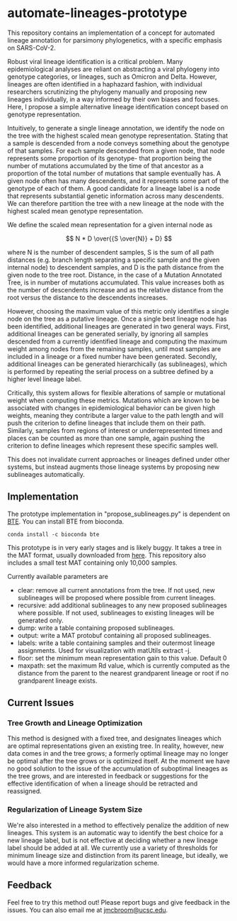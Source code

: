 # automate-lineages-prototype

This repository contains an implementation of a concept for automated lineage annotation for parsimony phylogenetics, with a specific
emphasis on SARS-CoV-2. 

Robust viral lineage identification is a critical problem. Many epidemiological analyses are reliant on abstracting a viral phylogeny
into genotype categories, or lineages, such as Omicron and Delta. However, lineages are often identified in a haphazard fashion, with individual researchers scrutinizing the phylogeny manually and proposing new lineages individually, in a way informed by their own biases and focuses. Here, I propose a simple alternative lineage identification concept based on genotype representation.

Intuitively, to generate a single lineage annotation, we identify
the node on the tree with the highest scaled mean genotype representation. Stating that a sample is descended from a node conveys something about the genotype of that samples. For each sample descended from a given node, that node
represents some proportion of its genotype- that proportion being the number of mutations accumulated by the time of that ancestor as a 
proportion of the total number of mutations that sample eventually has. A given node often has many descendents, and it represents some
part of the genotype of each of them. A good candidate for a lineage label is a node that represents substantial genetic information across many descendents. We can therefore partition the tree with a new lineage at the node with the highest scaled mean genotype representation.

We define the scaled mean representation for a given internal node as 

$$
N * D \over{{S \over{N}} + D}
$$

where N is the number of descendent samples, S is the sum of all path distances (e.g. branch length separating a specific sample and the given internal node) to descendent samples, and D is the path distance from the given node to the tree root. Distance, in the case of a Mutation Annotated Tree, is in number of mutations accumulated. This value increases both as the number of descendents increase and as the relative distance from the root versus the distance to the descendents increases. 

However, choosing the maximum value of this metric only identifies a single node on the tree as a putative lineage. Once a single best lineage node has been identified, additional lineages are generated in two general ways. First, additional lineages 
can be generated serially, by ignoring all samples descended from a currently identified lineage and computing the maximum weight among 
nodes from the remaining samples, until most samples are included in a lineage or a fixed number have been generated. Secondly, additional
lineages can be generated hierarchically (as sublineages), which is performed by repeating the serial process on a subtree defined by 
a higher level lineage label. 

Critically, this system allows for flexible alterations of sample or mutational weight when computing these metrics. Mutations which are known to be associated with changes in epidemiological behavior can be given high weights, meaning they contribute a larger value to the path length and will push the criterion to define lineages that include them on their path. Similarly, samples from regions of interest or underrepresented times and places can be counted as more than one sample, again pushing the criterion to define lineages which represent these specific samples well.

This does not invalidate current approaches or lineages defined under other systems, but instead augments those lineage systems
by proposing new sublineages automatically. 

## Implementation

The prototype implementation in "propose_sublineages.py" is dependent on [BTE](https://github.com/jmcbroome/BTE). You can install BTE from bioconda.

```
conda install -c bioconda bte
```

This prototype is in very early stages and is likely buggy. It takes a tree in the MAT format, usually downloaded from [here](http://hgdownload.soe.ucsc.edu/goldenPath/wuhCor1/UShER_SARS-CoV-2/). This repository also includes a small test MAT containing only 
10,000 samples.

Currently available parameters are
- clear: remove all current annotations from the tree. If not used, new sublineages will be proposed where possible from current lineages.
- recursive: add additional sublineages to any new proposed sublineages where possible. If not used, sublineages to existing lineages will be generated only.
- dump: write a table containing proposed sublineages.
- output: write a MAT protobuf containing all proposed sublineages.
- labels: write a table containing samples and their outermost lineage assignments. Used for visualization with matUtils extract -j.
- floor: set the minimum mean representation gain to this value. Default 0
- maxpath: set the maximum Rd value, which is currently computed as the distance from the parent to the nearest grandparent lineage or root if no grandparent lineage exists.

## Current Issues

### Tree Growth and Lineage Optimization

This method is designed with a fixed tree, and designates lineages which are optimal representations given an existing tree. In reality, however, new data comes in and the tree grows; a formerly optimal lineage may no longer be optimal after the tree grows or is optimized itself. At the moment we have no good solution to the issue of the accumulation of suboptimal lineages as the tree grows, and are interested in feedback or suggestions for the effective identification of when a lineage should be retracted and reassigned. 

### Regularization of Lineage System Size

We're also interested in a method to effectively penalize the addition of new lineages. This system is an automatic way to identify the best choice for a new lineage label, but is not effective at deciding whether a new lineage label should be added at all. We currently use a variety of thresholds for minimum lineage size and distinction from its parent lineage, but ideally, we would have a more informed regularization scheme.

## Feedback

Feel free to try this method out! Please report bugs and give feedback in the issues. You can also email me at jmcbroom@ucsc.edu.
